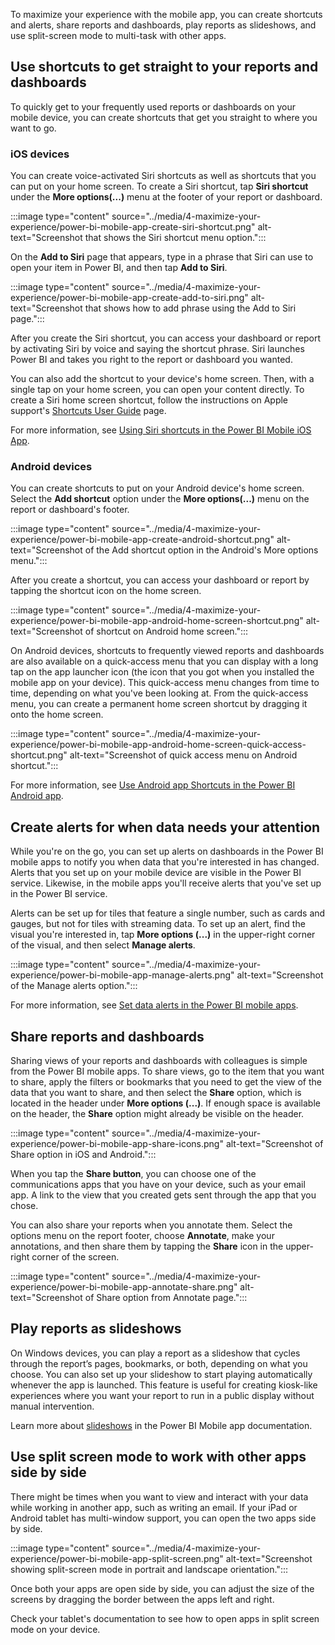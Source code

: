 To maximize your experience with the mobile app, you can create shortcuts and alerts, share reports and dashboards, play reports as slideshows, and use split-screen mode to multi-task with other apps.

## Use shortcuts to get straight to your reports and dashboards

To quickly get to your frequently used reports or dashboards on your mobile device, you can create shortcuts that get you straight to where you want to go.

### iOS devices

You can create voice-activated Siri shortcuts as well as shortcuts that you can put on your home screen. To create a Siri shortcut, tap **Siri shortcut** under the **More options(...)** menu at the footer of your report or dashboard.

:::image type="content" source="../media/4-maximize-your-experience/power-bi-mobile-app-create-siri-shortcut.png" alt-text="Screenshot that shows the Siri shortcut menu option.":::

On the **Add to Siri** page that appears, type in a phrase that Siri can use to open your item in Power BI, and then tap **Add to Siri**.

:::image type="content" source="../media/4-maximize-your-experience/power-bi-mobile-app-create-add-to-siri.png" alt-text="Screenshot that shows how to add phrase using the Add to Siri page.":::

After you create the Siri shortcut, you can access your dashboard or report by activating Siri by voice and saying the shortcut phrase. Siri launches Power BI and takes you right to the report or dashboard you wanted.

You can also add the shortcut to your device's home screen. Then, with a single tap on your home screen, you can open your content directly. To create a Siri home screen shortcut, follow the instructions on Apple support's [Shortcuts User Guide](https://support.apple.com/en-il/guide/shortcuts/apd735880972/ios) page.

For more information, see [Using Siri shortcuts in the Power BI Mobile iOS App](/power-bi/consumer/mobile/mobile-apps-ios-siri-shortcuts).

### Android devices

You can create shortcuts to put on your Android device's home screen. Select the **Add shortcut** option under the **More options(...)** menu on the report or dashboard's footer.

:::image type="content" source="../media/4-maximize-your-experience/power-bi-mobile-app-create-android-shortcut.png" alt-text="Screenshot of the Add shortcut option in the Android's More options menu.":::

After you create a shortcut, you can access your dashboard or report by tapping the shortcut icon on the home screen.

:::image type="content" source="../media/4-maximize-your-experience/power-bi-mobile-app-android-home-screen-shortcut.png" alt-text="Screenshot of shortcut on Android home screen.":::

On Android devices, shortcuts to frequently viewed reports and dashboards are also available on a quick-access menu that you can display with a long tap on the app launcher icon (the icon that you got when you installed the mobile app on your device). This quick-access menu changes from time to time, depending on what you've been looking at. From the quick-access menu, you can create a permanent home screen shortcut by dragging it onto the home screen.

:::image type="content" source="../media/4-maximize-your-experience/power-bi-mobile-app-android-home-screen-quick-access-shortcut.png" alt-text="Screenshot of quick access menu on Android shortcut.":::

For more information, see [Use Android app Shortcuts in the Power BI Android app](/power-bi/consumer/mobile/mobile-app-quick-access-shortcuts).

## Create alerts for when data needs your attention

While you're on the go, you can set up alerts on dashboards in the Power BI mobile apps to notify you when data that you're interested in has changed. Alerts that you set up on your mobile device are visible in the Power BI service. Likewise, in the mobile apps you'll receive alerts that you've set up in the Power BI service.

Alerts can be set up for tiles that feature a single number, such as cards and gauges, but not for tiles with streaming data. To set up an alert, find the visual you're interested in, tap **More options (...)** in the upper-right corner of the visual, and then select **Manage alerts**. 

:::image type="content" source="../media/4-maximize-your-experience/power-bi-mobile-app-manage-alerts.png" alt-text="Screenshot of the Manage alerts option.":::

For more information, see [Set data alerts in the Power BI mobile apps](/power-bi/consumer/mobile/mobile-set-data-alerts-in-the-mobile-apps).

## Share reports and dashboards 

Sharing views of your reports and dashboards with colleagues is simple from the Power BI mobile apps. To share views, go to the item that you want to share, apply the filters or bookmarks that you need to get the view of the data that you want to share, and then select the **Share** option, which is located in the header under **More options (...)**. If enough space is available on the header, the **Share** option might already be visible on the header. 

:::image type="content" source="../media/4-maximize-your-experience/power-bi-mobile-app-share-icons.png" alt-text="Screenshot of Share option in iOS and Android.":::

When you tap the **Share button**, you can choose one of the communications apps that you have on your device, such as your email app. A link to the view that you created gets sent through the app that you chose.

You can also share your reports when you annotate them. Select the options menu on the report footer, choose **Annotate**, make your annotations, and then share them by tapping the **Share** icon in the upper-right corner of the screen.

:::image type="content" source="../media/4-maximize-your-experience/power-bi-mobile-app-annotate-share.png" alt-text="Screenshot of Share option from Annotate page.":::

## Play reports as slideshows

On Windows devices, you can play a report as a slideshow that cycles through the report’s pages, bookmarks, or both, depending on what you choose. You can also set up your slideshow to start playing automatically whenever the app is launched. This feature is useful for creating kiosk-like experiences where you want your report to run in a public display without manual intervention.

Learn more about [slideshows](/power-bi/consumer/mobile/mobile-windows-10-app-presentation-mode#slideshows) in the Power BI Mobile app documentation.

## Use split screen mode to work with other apps side by side

There might be times when you want to view and interact with your data while working in another app, such as writing an email. If your iPad or Android tablet has multi-window support, you can open the two apps side by side.

:::image type="content" source="../media/4-maximize-your-experience/power-bi-mobile-app-split-screen.png" alt-text="Screenshot showing split-screen mode in portrait and landscape orientation.":::

Once both your apps are open side by side, you can adjust the size of the screens by dragging the border between the apps left and right.

Check your tablet's documentation to see how to open apps in split screen mode on your device.
